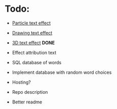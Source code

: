 # Todo:
- [Particle text effect](https://www.youtube.com/watch?v=XGioNBHrFU4)
- [Drawing text effect](https://codepen.io/tholman/pen/DByKvO)
- [3D text effect](https://www.youtube.com/watch?v=TQyOL1u10EI) **DONE**
- Effect attribution text
- SQL database of words
- Implement database with random word choices


- Hosting?
- Repo description
- Better readme